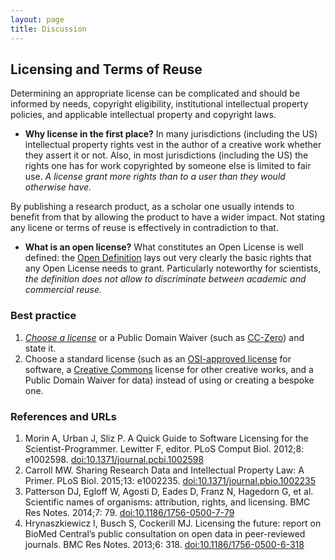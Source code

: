 ```yaml
---
layout: page
title: Discussion
---
```


## Licensing and Terms of Reuse

Determining an appropriate license can be complicated and should be informed by needs, copyright eligibility, institutional intellectual property policies, and applicable intellectual property and copyright laws.

* **Why license in the first place?** In many jurisdictions (including the US) intellectual property rights vest in the author of a creative work whether they assert it or not. Also, in most jurisdictions (including the US) the rights one has for work copyrighted by someone else is limited to fair use. _A license grant more rights than to a user than they would otherwise have._ 

By publishing a research product, as a scholar one usually intends to benefit from that by allowing the product to have a wider impact. Not stating any licene or terms of reuse is effectively in contradiction to that.

* **What is an open license?** What constitutes an Open License is well defined: the [Open Definition](http://opendefinition.org/od/2.1/en/) lays out very clearly the basic rights that any Open License needs to grant. Particularly noteworthy for scientists, _the definition does not allow to discriminate between academic and commercial reuse._

### Best practice

1. [_Choose a license_](https://choosealicense.com/) or a Public Domain Waiver (such as [CC-Zero](https://creativecommons.org/publicdomain/zero/1.0/)) and state it.
2. Choose a standard license (such as an [OSI-approved license](https://opensource.org/licenses) for software, a [Creative Commons](https://creativecommons.org/) license for other creative works, and a Public Domain Waiver for data) instead of using or creating a bespoke one.

### References and URLs

1. Morin A, Urban J, Sliz P. A Quick Guide to Software Licensing for the Scientist-Programmer. Lewitter F, editor. PLoS Comput Biol. 2012;8: e1002598. [doi:10.1371/journal.pcbi.1002598](http://doi.org/10.1371/journal.pcbi.1002598)
2. Carroll MW. Sharing Research Data and Intellectual Property Law: A Primer. PLoS Biol. 2015;13: e1002235. [doi:10.1371/journal.pbio.1002235](http://dx.doi.org/10.1371/journal.pbio.1002235)
3. Patterson DJ, Egloff W, Agosti D, Eades D, Franz N, Hagedorn G, et al. Scientific names of organisms: attribution, rights, and licensing. BMC Res Notes. 2014;7: 79. [doi:10.1186/1756-0500-7-79](http://dx.doi.org/10.1186/1756-0500-7-79)
4. Hrynaszkiewicz I, Busch S, Cockerill MJ. Licensing the future: report on BioMed Central’s public consultation on open data in peer-reviewed journals. BMC Res Notes. 2013;6: 318. [doi:10.1186/1756-0500-6-318](http://dx.doi.org/10.1186/1756-0500-6-318)

